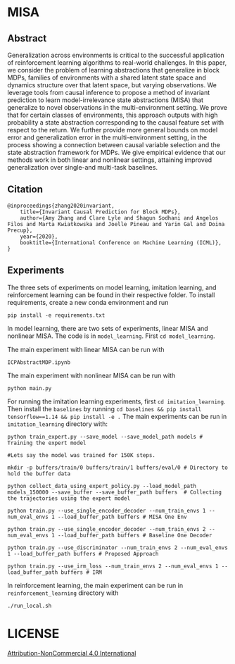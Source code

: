 # MISA

## Abstract

Generalization across environments is critical to the successful application of reinforcement learning algorithms to real-world challenges. In this paper, we consider the problem of learning abstractions that generalize in block MDPs, families of environments with a shared latent state space and dynamics structure over that latent space, but varying observations. We leverage tools from causal inference to propose a method of invariant prediction to learn model-irrelevance state abstractions (MISA) that generalize to novel observations in the multi-environment setting. We prove that for certain classes of environments, this approach outputs with high probability a state abstraction corresponding to the causal feature set with respect to the return. We further provide more general bounds on model error and generalization error in the multi-environment setting, in the process showing a connection between causal variable selection and the state abstraction framework for MDPs. We give empirical evidence that our methods work in both linear and nonlinear settings, attaining improved generalization over single-and multi-task baselines.

## Citation

```
@inproceedings{zhang2020invariant,
    title={Invariant Causal Prediction for Block MDPs},
    author={Amy Zhang and Clare Lyle and Shagun Sodhani and Angelos Filos and Marta Kwiatkowska and Joelle Pineau and Yarin Gal and Doina Precup},
    year={2020},
    booktitle={International Conference on Machine Learning (ICML)},
}
```

## Experiments

The three sets of experiments on model learning, imitation learning, and reinforcement learning can be found in their respective folder. To install requirements, create a new conda environment and run
```
pip install -e requirements.txt
```

In model learning, there are two sets of experiments, linear MISA and nonlinear MISA. The code is in `model_learning`. First `cd model_learning`.

The main experiment with linear MISA can be run with
```
ICPAbstractMDP.ipynb
```
The main experiment with nonlinear MISA can be run with
```
python main.py
```

For running the imitation learning experiments, first `cd imitation_learning`. Then install the `baselines` by running `cd baselines && pip install tensorflow==1.14 && pip install -e .` The main experiments can be run in `imitation_learning` directory with:

```
python train_expert.py --save_model --save_model_path models # Training the expert model

#Lets say the model was trained for 150K steps.

mkdir -p buffers/train/0 buffers/train/1 buffers/eval/0 # Directory to hold the buffer data

python collect_data_using_expert_policy.py --load_model_path models_150000 --save_buffer --save_buffer_path buffers  # Collecting the trajectories using the expert model

python train.py --use_single_encoder_decoder --num_train_envs 1 --num_eval_envs 1 --load_buffer_path buffers # MISA One Env

python train.py --use_single_encoder_decoder --num_train_envs 2 --num_eval_envs 1 --load_buffer_path buffers # Baseline One Decoder 

python train.py --use_discriminator --num_train_envs 2 --num_eval_envs 1 --load_buffer_path buffers # Proposed Approach

python train.py --use_irm_loss --num_train_envs 2 --num_eval_envs 1 --load_buffer_path buffers # IRM

```

In reinforcement learning, the main experiment can be run in `reinforcement_learning` directory with
```
./run_local.sh
```

# LICENSE

[Attribution-NonCommercial 4.0 International](/LICENSE)